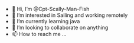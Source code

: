 - 👋 Hi, I’m @Cpt-Scally-Man-Fish
- 👀 I’m interested in Sailing and working remotely
- 🌱 I’m currently learning java
- 💞️ I’m looking to collaborate on anything
- 📫 How to reach me ...

<!---
Cpt-Scally-Man-Fish/Cpt-Scally-Man-Fish is a ✨ special ✨ repository because its `README.md` (this file) appears on your GitHub profile.
You can click the Preview link to take a look at your changes.
--->
